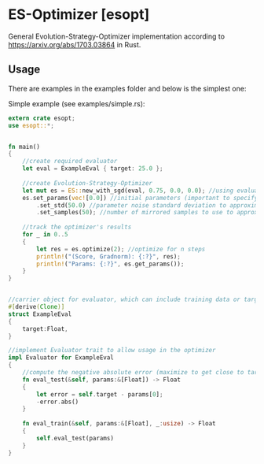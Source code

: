# ES-Optimizer [esopt]
General Evolution-Strategy-Optimizer implementation according to https://arxiv.org/abs/1703.03864 in Rust.

## Usage
There are examples in the examples folder and below is the simplest one:

Simple example (see examples/simple.rs):
```rust
extern crate esopt;
use esopt::*;


fn main()
{
    //create required evaluator
    let eval = ExampleEval { target: 25.0 };
    
    //create Evolution-Strategy-Optimizer
    let mut es = ES::new_with_sgd(eval, 0.75, 0.0, 0.0); //using evaluator, lr, beta(momentum), lambda(weight decay)
    es.set_params(vec![0.0]) //initial parameters (important to specify the problem dimension, default is vec![0.0])
        .set_std(50.0) //parameter noise standard deviation to approximate the gradient
        .set_samples(50); //number of mirrored samples to use to approximate the gradient
    
    //track the optimizer's results
    for _ in 0..5
    {
        let res = es.optimize(2); //optimize for n steps
        println!("(Score, Gradnorm): {:?}", res);
        println!("Params: {:?}", es.get_params());
    }
}


//carrier object for evaluator, which can include training data or target information
#[derive(Clone)]
struct ExampleEval
{
    target:Float,
}

//implement Evaluator trait to allow usage in the optimizer
impl Evaluator for ExampleEval
{
    //compute the negative absolute error (maximize to get close to target)
    fn eval_test(&self, params:&[Float]) -> Float
    {
        let error = self.target - params[0];
        -error.abs()
    }
    
    fn eval_train(&self, params:&[Float], _:usize) -> Float
    {
        self.eval_test(params)
    }
}
```
